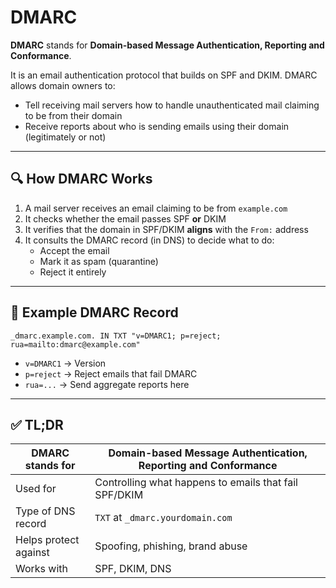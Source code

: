 # DMARC

**DMARC** stands for **Domain-based Message Authentication, Reporting and Conformance**.

It is an email authentication protocol that builds on SPF and DKIM. DMARC allows domain owners to:

- Tell receiving mail servers how to handle unauthenticated mail claiming to be from their domain
- Receive reports about who is sending emails using their domain (legitimately or not)

---

## 🔍 How DMARC Works

1. A mail server receives an email claiming to be from `example.com`
2. It checks whether the email passes SPF **or** DKIM
3. It verifies that the domain in SPF/DKIM **aligns** with the `From:` address
4. It consults the DMARC record (in DNS) to decide what to do:
   - Accept the email
   - Mark it as spam (quarantine)
   - Reject it entirely

---

## 🧾 Example DMARC Record

```
_dmarc.example.com. IN TXT "v=DMARC1; p=reject; rua=mailto:dmarc@example.com"
```

- `v=DMARC1` → Version
- `p=reject` → Reject emails that fail DMARC
- `rua=...` → Send aggregate reports here

---

## ✅ TL;DR

| DMARC stands for       | **Domain-based Message Authentication, Reporting and Conformance** |
|------------------------|--------------------------------------------------------------------|
| Used for               | Controlling what happens to emails that fail SPF/DKIM              |
| Type of DNS record     | `TXT` at `_dmarc.yourdomain.com`                                   |
| Helps protect against  | Spoofing, phishing, brand abuse                                     |
| Works with             | SPF, DKIM, DNS                                                      |

